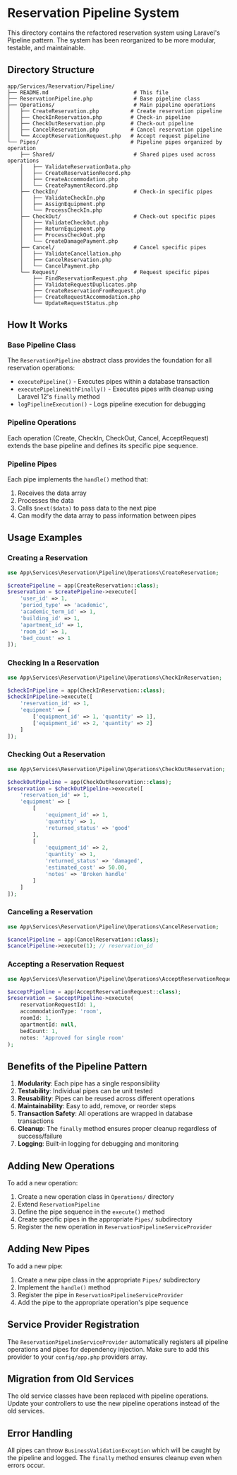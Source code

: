 # Reservation Pipeline System

This directory contains the refactored reservation system using Laravel's Pipeline pattern. The system has been reorganized to be more modular, testable, and maintainable.

## Directory Structure

```
app/Services/Reservation/Pipeline/
├── README.md                           # This file
├── ReservationPipeline.php             # Base pipeline class
├── Operations/                         # Main pipeline operations
│   ├── CreateReservation.php          # Create reservation pipeline
│   ├── CheckInReservation.php         # Check-in pipeline
│   ├── CheckOutReservation.php        # Check-out pipeline
│   ├── CancelReservation.php          # Cancel reservation pipeline
│   └── AcceptReservationRequest.php   # Accept request pipeline
└── Pipes/                             # Pipeline pipes organized by operation
    ├── Shared/                         # Shared pipes used across operations
    │   ├── ValidateReservationData.php
    │   ├── CreateReservationRecord.php
    │   ├── CreateAccommodation.php
    │   └── CreatePaymentRecord.php
    ├── CheckIn/                        # Check-in specific pipes
    │   ├── ValidateCheckIn.php
    │   ├── AssignEquipment.php
    │   └── ProcessCheckIn.php
    ├── CheckOut/                       # Check-out specific pipes
    │   ├── ValidateCheckOut.php
    │   ├── ReturnEquipment.php
    │   ├── ProcessCheckOut.php
    │   └── CreateDamagePayment.php
    ├── Cancel/                         # Cancel specific pipes
    │   ├── ValidateCancellation.php
    │   ├── CancelReservation.php
    │   └── CancelPayment.php
    └── Request/                        # Request specific pipes
        ├── FindReservationRequest.php
        ├── ValidateRequestDuplicates.php
        ├── CreateReservationFromRequest.php
        ├── CreateRequestAccommodation.php
        └── UpdateRequestStatus.php
```

## How It Works

### Base Pipeline Class

The `ReservationPipeline` abstract class provides the foundation for all reservation operations:

- `executePipeline()` - Executes pipes within a database transaction
- `executePipelineWithFinally()` - Executes pipes with cleanup using Laravel 12's `finally` method
- `logPipelineExecution()` - Logs pipeline execution for debugging

### Pipeline Operations

Each operation (Create, CheckIn, CheckOut, Cancel, AcceptRequest) extends the base pipeline and defines its specific pipe sequence.

### Pipeline Pipes

Each pipe implements the `handle()` method that:
1. Receives the data array
2. Processes the data
3. Calls `$next($data)` to pass data to the next pipe
4. Can modify the data array to pass information between pipes

## Usage Examples

### Creating a Reservation

```php
use App\Services\Reservation\Pipeline\Operations\CreateReservation;

$createPipeline = app(CreateReservation::class);
$reservation = $createPipeline->execute([
    'user_id' => 1,
    'period_type' => 'academic',
    'academic_term_id' => 1,
    'building_id' => 1,
    'apartment_id' => 1,
    'room_id' => 1,
    'bed_count' => 1
]);
```

### Checking In a Reservation

```php
use App\Services\Reservation\Pipeline\Operations\CheckInReservation;

$checkInPipeline = app(CheckInReservation::class);
$checkInPipeline->execute([
    'reservation_id' => 1,
    'equipment' => [
        ['equipment_id' => 1, 'quantity' => 1],
        ['equipment_id' => 2, 'quantity' => 2]
    ]
]);
```

### Checking Out a Reservation

```php
use App\Services\Reservation\Pipeline\Operations\CheckOutReservation;

$checkOutPipeline = app(CheckOutReservation::class);
$reservation = $checkOutPipeline->execute([
    'reservation_id' => 1,
    'equipment' => [
        [
            'equipment_id' => 1,
            'quantity' => 1,
            'returned_status' => 'good'
        ],
        [
            'equipment_id' => 2,
            'quantity' => 1,
            'returned_status' => 'damaged',
            'estimated_cost' => 50.00,
            'notes' => 'Broken handle'
        ]
    ]
]);
```

### Canceling a Reservation

```php
use App\Services\Reservation\Pipeline\Operations\CancelReservation;

$cancelPipeline = app(CancelReservation::class);
$cancelPipeline->execute(1); // reservation_id
```

### Accepting a Reservation Request

```php
use App\Services\Reservation\Pipeline\Operations\AcceptReservationRequest;

$acceptPipeline = app(AcceptReservationRequest::class);
$reservation = $acceptPipeline->execute(
    reservationRequestId: 1,
    accommodationType: 'room',
    roomId: 1,
    apartmentId: null,
    bedCount: 1,
    notes: 'Approved for single room'
);
```

## Benefits of the Pipeline Pattern

1. **Modularity**: Each pipe has a single responsibility
2. **Testability**: Individual pipes can be unit tested
3. **Reusability**: Pipes can be reused across different operations
4. **Maintainability**: Easy to add, remove, or reorder steps
5. **Transaction Safety**: All operations are wrapped in database transactions
6. **Cleanup**: The `finally` method ensures proper cleanup regardless of success/failure
7. **Logging**: Built-in logging for debugging and monitoring

## Adding New Operations

To add a new operation:

1. Create a new operation class in `Operations/` directory
2. Extend `ReservationPipeline`
3. Define the pipe sequence in the `execute()` method
4. Create specific pipes in the appropriate `Pipes/` subdirectory
5. Register the new operation in `ReservationPipelineServiceProvider`

## Adding New Pipes

To add a new pipe:

1. Create a new pipe class in the appropriate `Pipes/` subdirectory
2. Implement the `handle()` method
3. Register the pipe in `ReservationPipelineServiceProvider`
4. Add the pipe to the appropriate operation's pipe sequence

## Service Provider Registration

The `ReservationPipelineServiceProvider` automatically registers all pipeline operations and pipes for dependency injection. Make sure to add this provider to your `config/app.php` providers array.

## Migration from Old Services

The old service classes have been replaced with pipeline operations. Update your controllers to use the new pipeline operations instead of the old services.

## Error Handling

All pipes can throw `BusinessValidationException` which will be caught by the pipeline and logged. The `finally` method ensures cleanup even when errors occur.
